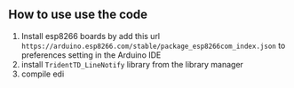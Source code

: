 ## How to use use the code
1. Install esp8266 boards by add this url `https://arduino.esp8266.com/stable/package_esp8266com_index.json` to preferences setting in the Arduino IDE
1. install `TridentTD_LineNotify` library from the library manager
1. compile edi